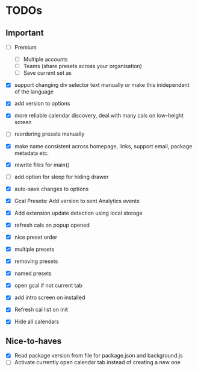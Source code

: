 # TODOs

## Important
- [ ] Premium
    - [ ] Multiple accounts 
    - [ ] Teams (share presets across your organisation)
    - [ ] Save current set as 
- [x] support changing div selector text manually or make this inidependent of the language
- [x] add version to options
- [x] more reliable calendar discovery, deal with many cals on low-height screen
- [ ] reordering presets manually
- [x] make name consistent across homepage, links, support email, package metadata etc.
- [x] rewrite files for main()
- [ ] add option for sleep for hiding drawer
- [x] auto-save changes to options
- [x] Gcal Presets: Add version to sent Analytics events 
- [x] Add extension update detection using local storage
- [x] refresh cals on popup opened
- [x] nice preset order
- [x] multiple presets
- [x] removing presets
- [x] named presets
- [x] open gcal if not current tab
- [x] add intro screen on installed
- [x] Refresh cal list on init 
- [x] Hide all calendars


## Nice-to-haves
- [x] Read package version from file for package.json and background.js
- [ ] Activate currently open calendar tab instead of creating a new one

